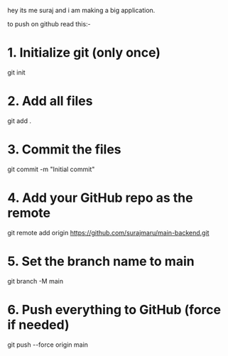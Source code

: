hey its me suraj and i am making a big application.

to push on github read this:- 

# 1. Initialize git (only once)
git init

# 2. Add all files
git add .

# 3. Commit the files
git commit -m "Initial commit"

# 4. Add your GitHub repo as the remote
git remote add origin https://github.com/surajmaru/main-backend.git

# 5. Set the branch name to main
git branch -M main

# 6. Push everything to GitHub (force if needed)
git push --force origin main
